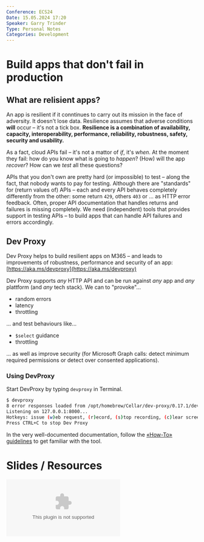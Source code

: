 ```yaml
---
Conference: ECS24
Date: 15.05.2024 17:20
Speaker: Garry Trinder
Type: Personal Notes
Categories: Development
---
```


# Build apps that don't fail in production

## What are relisient apps?

An app is resilient if it conntinues to carry out its mission in the face of adversity. It doesn't lose data.
Resilience assumes that adverse conditions **will** occur – it's not a tick box.
**Resilience is a combination of availability, capacity, interoperability, performance, reliability, robustness, safety, security and usability.**

As a fact, cloud APIs fail – it's not a mattor of _if_, it's _when_. At the moment they fail: how do you know what is going to _happen_? (How) will the app _recover_? How can we _test_ all these questions?

APIs that you don't own are pretty hard (or impossible) to test – along the fact, that nobody wants to pay for testing. 
Although there are "standards" for (return values of) APIs – each and every API behaves completely differently from the other: some return `429`, others `403` or ... as HTTP error feedback.
Often, proper API documentation that handles returns and failures is missing completely. We need (independent) tools that provides support in testing APIs – to build apps that can handle API failures and errors accordingly.

## Dev Proxy
Dev Proxy helps to build resilient apps on M365 – and leads to improvements of robustness, performance and security of an app:
[https://aka.ms/devproxy](https://aka.ms/devproxy)

Dev Proxy supports _any_ HTTP API and can be run against _any_ app and _any_ plattform (and _any_ tech stack).
We can to "provoke"...
- random errors
- latency
- throttling

... and test behaviours like...
- `$select` guidance 
- throttling

... as well as improve security (for Microsoft Graph calls: detect minimum required permissions or detect over consented applications).

### Using DevProxy

Start DevProxy by typing `devproxy` in Terminal.

```bash
$ devproxy
8 error responses loaded from /opt/homebrew/Cellar/dev-proxy/0.17.1/devproxy-errors.json
Listening on 127.0.0.1:8000...
Hotkeys: issue (w)eb request, (r)ecord, (s)top recording, (c)lear screen
Press CTRL+C to stop Dev Proxy
```

In the very well-documented documentation, follow the [«How-To» guidelines](https://learn.microsoft.com/en-us/microsoft-cloud/dev/dev-proxy/how-to/overview) to get familiar with the tool.

# Slides / Resources
![Tue-8](./assets/Tue-8%20ECS-DevProxy.pptx)